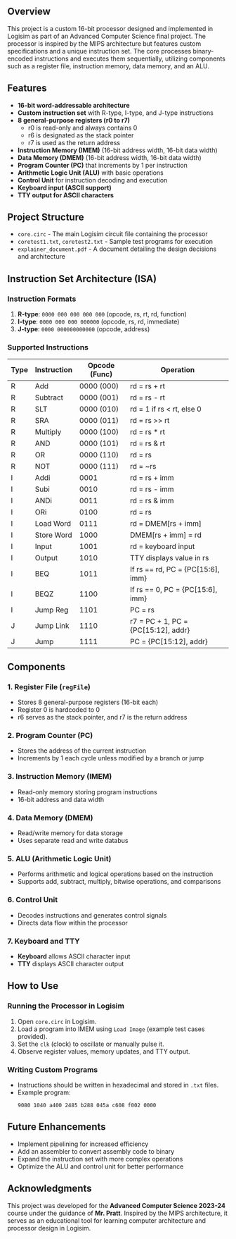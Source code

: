 ## Overview

This project is a custom 16-bit processor designed and implemented in Logisim as part of an Advanced Computer Science final project. The processor is inspired by the MIPS architecture but features custom specifications and a unique instruction set. The core processes binary-encoded instructions and executes them sequentially, utilizing components such as a register file, instruction memory, data memory, and an ALU.

## Features
- **16-bit word-addressable architecture**
- **Custom instruction set** with R-type, I-type, and J-type instructions
- **8 general-purpose registers (r0 to r7)**
  - r0 is read-only and always contains 0
  - r6 is designated as the stack pointer
  - r7 is used as the return address
- **Instruction Memory (IMEM)** (16-bit address width, 16-bit data width)
- **Data Memory (DMEM)** (16-bit address width, 16-bit data width)
- **Program Counter (PC)** that increments by 1 per instruction
- **Arithmetic Logic Unit (ALU)** with basic operations
- **Control Unit** for instruction decoding and execution
- **Keyboard input (ASCII support)**
- **TTY output for ASCII characters**

## Project Structure
- `core.circ` - The main Logisim circuit file containing the processor
- `coretest1.txt`, `coretest2.txt` - Sample test programs for execution
- `explainer_document.pdf` - A document detailing the design decisions and architecture

## Instruction Set Architecture (ISA)
### Instruction Formats
1. **R-type**: `0000 000 000 000 000` (opcode, rs, rt, rd, function)
2. **I-type**: `0000 000 000 000000` (opcode, rs, rd, immediate)
3. **J-type**: `0000 000000000000` (opcode, address)

### Supported Instructions
| Type | Instruction | Opcode (Func) | Operation |
|------|------------|--------------|------------|
| R    | Add       | 0000 (000)   | rd = rs + rt |
| R    | Subtract  | 0000 (001)   | rd = rs - rt |
| R    | SLT       | 0000 (010)   | rd = 1 if rs < rt, else 0 |
| R    | SRA       | 0000 (011)   | rd = rs >> rt |
| R    | Multiply  | 0000 (100)   | rd = rs * rt |
| R    | AND       | 0000 (101)   | rd = rs & rt |
| R    | OR        | 0000 (110)   | rd = rs | rt |
| R    | NOT       | 0000 (111)   | rd = ~rs |
| I    | Addi      | 0001         | rd = rs + imm |
| I    | Subi      | 0010         | rd = rs - imm |
| I    | ANDi      | 0011         | rd = rs & imm |
| I    | ORi       | 0100         | rd = rs | imm |
| I    | Load Word | 0111         | rd = DMEM[rs + imm] |
| I    | Store Word| 1000         | DMEM[rs + imm] = rd |
| I    | Input     | 1001         | rd = keyboard input |
| I    | Output    | 1010         | TTY displays value in rs |
| I    | BEQ       | 1011         | If rs == rd, PC = {PC[15:6], imm} |
| I    | BEQZ      | 1100         | If rs == 0, PC = {PC[15:6], imm} |
| I    | Jump Reg  | 1101         | PC = rs |
| J    | Jump Link | 1110         | r7 = PC + 1, PC = {PC[15:12], addr} |
| J    | Jump      | 1111         | PC = {PC[15:12], addr} |

## Components
### 1. Register File (`regFile`)
- Stores 8 general-purpose registers (16-bit each)
- Register 0 is hardcoded to 0
- r6 serves as the stack pointer, and r7 is the return address

### 2. Program Counter (PC)
- Stores the address of the current instruction
- Increments by 1 each cycle unless modified by a branch or jump

### 3. Instruction Memory (IMEM)
- Read-only memory storing program instructions
- 16-bit address and data width

### 4. Data Memory (DMEM)
- Read/write memory for data storage
- Uses separate read and write databus

### 5. ALU (Arithmetic Logic Unit)
- Performs arithmetic and logical operations based on the instruction
- Supports add, subtract, multiply, bitwise operations, and comparisons

### 6. Control Unit
- Decodes instructions and generates control signals
- Directs data flow within the processor

### 7. Keyboard and TTY
- **Keyboard** allows ASCII character input
- **TTY** displays ASCII character output

## How to Use
### Running the Processor in Logisim
1. Open `core.circ` in Logisim.
2. Load a program into IMEM using `Load Image` (example test cases provided).
3. Set the `clk` (clock) to oscillate or manually pulse it.
4. Observe register values, memory updates, and TTY output.

### Writing Custom Programs
- Instructions should be written in hexadecimal and stored in `.txt` files.
- Example program:
  ```
  9080 1040 a400 2485 b288 045a c608 f002 0000
  ```
  
## Future Enhancements
- Implement pipelining for increased efficiency
- Add an assembler to convert assembly code to binary
- Expand the instruction set with more complex operations
- Optimize the ALU and control unit for better performance

## Acknowledgments
This project was developed for the **Advanced Computer Science 2023-24** course under the guidance of **Mr. Pratt**. Inspired by the MIPS architecture, it serves as an educational tool for learning computer architecture and processor design in Logisim.
